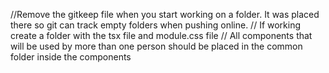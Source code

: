 //Remove the gitkeep file when you start working on a folder. It was placed there so git can track empty folders when pushing online.
// If working create a folder with the tsx file and module.css file
// All components that will be used by more than one person should be placed in the common folder inside the components
